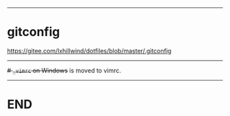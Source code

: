 ------------------------------------------------------------------------------

# gitconfig
<https://gitee.com/lxhillwind/dotfiles/blob/master/.gitconfig>

------------------------------------------------------------------------------

~~# `_vimrc` on Windows~~ is moved to vimrc.

------------------------------------------------------------------------------

# END
